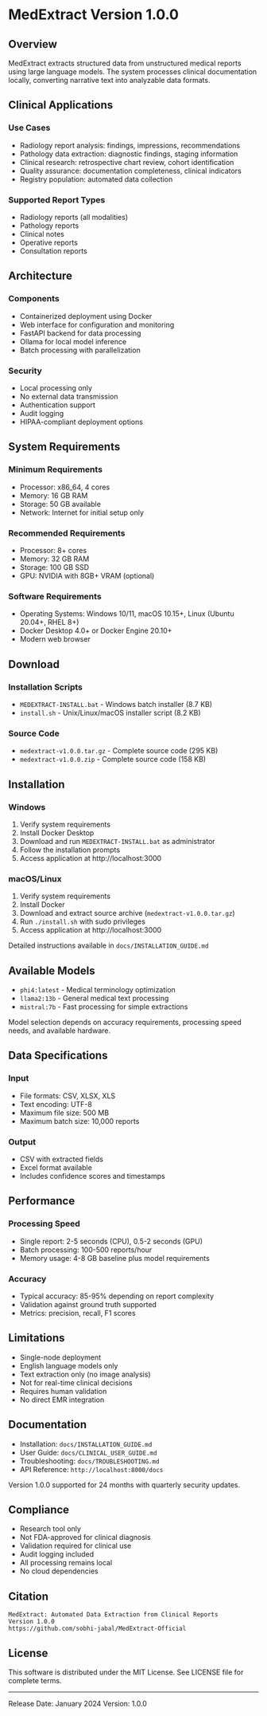# MedExtract Version 1.0.0

## Overview

MedExtract extracts structured data from unstructured medical reports using large language models. The system processes clinical documentation locally, converting narrative text into analyzable data formats.

## Clinical Applications

### Use Cases
- Radiology report analysis: findings, impressions, recommendations
- Pathology data extraction: diagnostic findings, staging information
- Clinical research: retrospective chart review, cohort identification
- Quality assurance: documentation completeness, clinical indicators
- Registry population: automated data collection

### Supported Report Types
- Radiology reports (all modalities)
- Pathology reports
- Clinical notes
- Operative reports
- Consultation reports

## Architecture

### Components
- Containerized deployment using Docker
- Web interface for configuration and monitoring
- FastAPI backend for data processing
- Ollama for local model inference
- Batch processing with parallelization

### Security
- Local processing only
- No external data transmission
- Authentication support
- Audit logging
- HIPAA-compliant deployment options

## System Requirements

### Minimum Requirements
- Processor: x86_64, 4 cores
- Memory: 16 GB RAM
- Storage: 50 GB available
- Network: Internet for initial setup only

### Recommended Requirements
- Processor: 8+ cores
- Memory: 32 GB RAM
- Storage: 100 GB SSD
- GPU: NVIDIA with 8GB+ VRAM (optional)

### Software Requirements
- Operating Systems: Windows 10/11, macOS 10.15+, Linux (Ubuntu 20.04+, RHEL 8+)
- Docker Desktop 4.0+ or Docker Engine 20.10+
- Modern web browser

## Download

### Installation Scripts
- `MEDEXTRACT-INSTALL.bat` - Windows batch installer (8.7 KB)
- `install.sh` - Unix/Linux/macOS installer script (8.2 KB)

### Source Code
- `medextract-v1.0.0.tar.gz` - Complete source code (295 KB)
- `medextract-v1.0.0.zip` - Complete source code (158 KB)

## Installation

### Windows
1. Verify system requirements
2. Install Docker Desktop
3. Download and run `MEDEXTRACT-INSTALL.bat` as administrator
4. Follow the installation prompts
5. Access application at http://localhost:3000

### macOS/Linux
1. Verify system requirements  
2. Install Docker
3. Download and extract source archive (`medextract-v1.0.0.tar.gz`)
4. Run `./install.sh` with sudo privileges
5. Access application at http://localhost:3000

Detailed instructions available in `docs/INSTALLATION_GUIDE.md`

## Available Models

- `phi4:latest` - Medical terminology optimization
- `llama2:13b` - General medical text processing
- `mistral:7b` - Fast processing for simple extractions

Model selection depends on accuracy requirements, processing speed needs, and available hardware.

## Data Specifications

### Input
- File formats: CSV, XLSX, XLS
- Text encoding: UTF-8
- Maximum file size: 500 MB
- Maximum batch size: 10,000 reports

### Output
- CSV with extracted fields
- Excel format available
- Includes confidence scores and timestamps

## Performance

### Processing Speed
- Single report: 2-5 seconds (CPU), 0.5-2 seconds (GPU)
- Batch processing: 100-500 reports/hour
- Memory usage: 4-8 GB baseline plus model requirements

### Accuracy
- Typical accuracy: 85-95% depending on report complexity
- Validation against ground truth supported
- Metrics: precision, recall, F1 scores

## Limitations

- Single-node deployment
- English language models only
- Text extraction only (no image analysis)
- Not for real-time clinical decisions
- Requires human validation
- No direct EMR integration

## Documentation

- Installation: `docs/INSTALLATION_GUIDE.md`
- User Guide: `docs/CLINICAL_USER_GUIDE.md`
- Troubleshooting: `docs/TROUBLESHOOTING.md`
- API Reference: `http://localhost:8000/docs`

Version 1.0.0 supported for 24 months with quarterly security updates.

## Compliance

- Research tool only
- Not FDA-approved for clinical diagnosis
- Validation required for clinical use
- Audit logging included
- All processing remains local
- No cloud dependencies

## Citation

```
MedExtract: Automated Data Extraction from Clinical Reports
Version 1.0.0
https://github.com/sobhi-jabal/MedExtract-Official
```

## License

This software is distributed under the MIT License. See LICENSE file for complete terms.

---

Release Date: January 2024
Version: 1.0.0